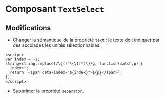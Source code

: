 # Composant `TextSelect`

## Modifications

- Changer la sémantique de la propriété `text` : le texte doit indiquer par des accolades les unités sélectionnables.

~~~
<script>
var index = -1;
string=string.replace(/\{([^\{\}]*)\}/g, function(match,p) {
  index++;
  return `<span data-index="${index}">${p}</span>`;
});
</script>
~~~

- Supprimer la propriété `separator`.
